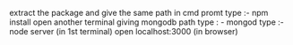 extract the package and give the same path in cmd promt
type :- npm install
open another terminal giving mongodb path
type : - mongod
type :- node server (in 1st terminal)
open localhost:3000 (in browser)

